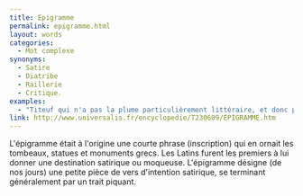 ```yaml
---
title: Epigramme
permalink: epigramme.html
layout: words
categories:
  - Mot complexe
synonyms:
  - Satire
  - Diatribe
  - Raillerie
  - Critique.
examples:
  - "Titeuf qui n'a pas la plume particulièrement littéraire, et donc peu enclin à rédiger des épigrammes élégiaques ou anacréontiques, voire ossianiques, lui propose plutôt, rimbou et avec un ton relou : \"Eh Nadia, tu viens faire un tour dans ma décapotable rouge... couleur Ferrari ?!\"  (cf. Histoires)"
link: http://www.universalis.fr/encyclopedie/T230609/EPIGRAMME.htm
---
```


L'épigramme était à l'origine une courte phrase (inscription) qui en ornait les tombeaux, statues et monuments grecs. Les Latins furent les premiers à lui donner une destination satirique ou moqueuse.
L'épigramme désigne (de nos jours) une petite pièce de vers d'intention satirique, se terminant généralement par un trait piquant.

